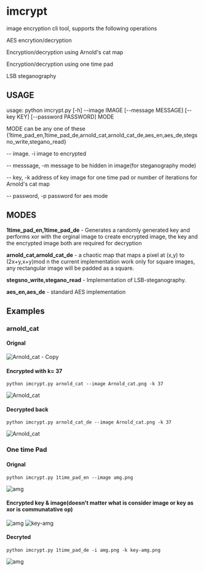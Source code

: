 # imcrypt
image encryption cli tool, supports the following operations

AES encrytion/decryption 


Encryption/decryption using Arnold's cat map


Encryption/decryption using one time pad


LSB steganography


## USAGE



usage: python imcrypt.py [-h] --image IMAGE [--message MESSAGE] [--key KEY]
                  [--password PASSWORD] MODE
                  
                  
MODE can be any one of these {1time_pad_en,1time_pad_de,arnold_cat,arnold_cat_de,aes_en,aes_de,stegsno_write,stegano_read}


-- image. -i image to encrypted


-- messsage, -m message to be hidden in image(for steganography mode)


-- key, -k address of key image for one time pad or number of iterations for Arnold's cat map


-- password, -p password for aes mode




## MODES


**1time_pad_en,1time_pad_de** - Generates a randomly generated key and performs xor with the orginal image to create encrypted image, the key and the encrypted image both are required for decryption


**arnold_cat,arnold_cat_de** - a chaotic map that maps a pixel at (x,y) to (2x+y,x+y)mod n the current implementation work only for square images, any rectangular image will be padded as a square.


**stegsno_write,stegano_read** - Implementation of LSB-steganography.



**aes_en,aes_de** - standard AES implementation 

## Examples
### arnold_cat
#### Orignal
![Arnold_cat - Copy](https://user-images.githubusercontent.com/26710303/184945901-c5cdc47f-afc7-4d52-bc95-08ae79becb13.png)

#### Encrypted with k= 37
```
python imcrypt.py arnold_cat --image Arnold_cat.png -k 37
```
![Arnold_cat](https://user-images.githubusercontent.com/26710303/184945747-a45bc762-bcd1-4f11-9236-d124a5f65a69.png)

#### Decrypted back
```
python imcrypt.py arnold_cat_de --image Arnold_cat.png -k 37
```
![Arnold_cat](https://user-images.githubusercontent.com/26710303/184946479-6595db0c-af19-457a-be02-7dc1ecfbfe98.png)

### One time Pad
#### Orignal
```
python imcrypt.py 1time_pad_en --image amg.png
```
![amg](https://user-images.githubusercontent.com/26710303/184948449-89ab8513-478d-4a66-81f5-6ce563eb69b5.png)
#### Encrypted key & image(doesn't matter what is consider image or key as xor is communatative op)
![amg](https://user-images.githubusercontent.com/26710303/184949359-674ff2f7-04d2-4493-bd3c-d705be3fedcd.png)
![key-amg](https://user-images.githubusercontent.com/26710303/184949522-3677e8ea-767c-4da6-bba0-8ef059ffff33.png)

#### Decryted
```
python imcrypt.py 1time_pad_de -i amg.png -k key-amg.png
```
![amg](https://user-images.githubusercontent.com/26710303/184950002-b9441829-cadd-4f51-a44d-39a093867ccb.png)
